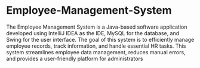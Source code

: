 # Employee-Management-System
The Employee Management System is a Java-based software application developed using IntelliJ IDEA as the IDE, MySQL for the database, and Swing for the user interface. The goal of this system is to efficiently manage employee records, track information, and handle essential HR tasks. This system streamlines employee data management, reduces manual errors, and provides a user-friendly platform for administrators
